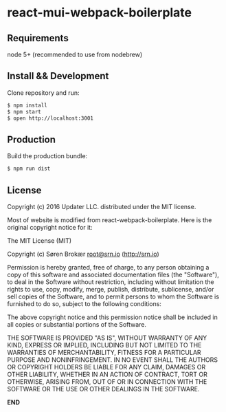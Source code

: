 react-mui-webpack-boilerplate
=============================


## Requirements

node 5+  (recommended to use from nodebrew)


## Install && Development

Clone repository and run:

```sh
$ npm install
$ npm start
$ open http://localhost:3001
```


## Production

Build the production bundle:

```sh
$ npm run dist
```


## License

Copyright (c) 2016 Updater LLC. distributed under the MIT license.

Most of website is modified from react-webpack-boilerplate.
Here is the original copyright notice for it:

The MIT License (MIT)

Copyright (c) Søren Brokær <root@srn.io> (http://srn.io)

Permission is hereby granted, free of charge, to any person obtaining a copy
of this software and associated documentation files (the "Software"), to deal
in the Software without restriction, including without limitation the rights
to use, copy, modify, merge, publish, distribute, sublicense, and/or sell
copies of the Software, and to permit persons to whom the Software is
furnished to do so, subject to the following conditions:

The above copyright notice and this permission notice shall be included in
all copies or substantial portions of the Software.

THE SOFTWARE IS PROVIDED "AS IS", WITHOUT WARRANTY OF ANY KIND, EXPRESS OR
IMPLIED, INCLUDING BUT NOT LIMITED TO THE WARRANTIES OF MERCHANTABILITY,
FITNESS FOR A PARTICULAR PURPOSE AND NONINFRINGEMENT. IN NO EVENT SHALL THE
AUTHORS OR COPYRIGHT HOLDERS BE LIABLE FOR ANY CLAIM, DAMAGES OR OTHER
LIABILITY, WHETHER IN AN ACTION OF CONTRACT, TORT OR OTHERWISE, ARISING FROM,
OUT OF OR IN CONNECTION WITH THE SOFTWARE OR THE USE OR OTHER DEALINGS IN
THE SOFTWARE.

__END__

